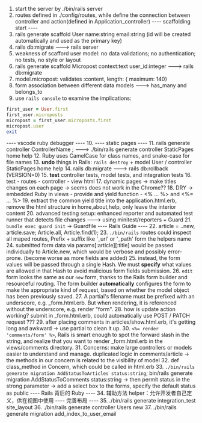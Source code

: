 
1. start the server by ./bin/rails server
2. routes defined in ./config/routes, while define the connection between controller and action(defined in Application_controller)
---- scaffolding start ----
3. rails generate scaffold User name:string email:string (id will be created automatically and used as the primary key)
4. rails db:migrate ---> rails server
5. weakness of scafford user model: no data validations; no authentication; no tests, no style or layout
6. rails generate scaffold Micropost context:text user_id:integer ---> rails db:migrate
7. model.micropost: validates :content, length: { maximum: 140}
8. form association between different data models ---> has_many and belongs_to
9. use `rails console` to examine the implications:
```Ruby
first_user = User.first
first_user.microposts
micropost = first_user.microposts.first
micropost.user
exit
```
---- vscode ruby debugger ----
10. 
---- static pages ----
11. rails generate controller ControllerName <optional action names>; ---> ./bin/rails generate controller StaticPages home help
12. Ruby uses CamelCase for class names, and snake-case for file names
13. **undo** things in Rails: `rails destroy` + model User / controller StaticPages home help
14. rails db:migrate  ---> rails db:rollback (VERSION=0)
15. **test** controller tests, model tests, and integration tests
16. test - routes - controller - view html
17. dynamic pages -> make titles changes on each page -> seems does not work in the Chrome??
18. DRY -> embedded Ruby in views - provide and yield function - <% ... %> and <%= ... %>
19. extract the common yield title into the application.html.erb, remove the html structure in home,about,help, only leave the interior content
20. advanced testing setup: enhanced reporter and automated test runner that detects file changes ---> using minitest/reporters + Guard
21. `bundle exec guard init` -> Guardfile
---- Rails Guide ----
22. article = ..new, article.save; Article.all, Article.find(1); 
23. `./bin/rails` routes could inspect all maped routes, Prefix + suffix like '_url' or '_path' form the helpers name
24. submitted form data via params[:article][:title] would be passed individually to Article.new, which would be verbose and possibly error-prone. (become worse as more fields are added)
25. instead, the form values will be passed through a single Hash. We must **specify** what values are allowed in that Hash to avoid malicious form fields submission.
26. `edit` form looks the same as our `new` form, thanks to the Rails form builder and resourceful routing. The form builder **automatically** configures the form to make the appropriate kind of request, based on whether the model object has been previously saved.
27. A partial's filename must be prefixed with an underscore, e.g. _form.html.erb. But when rendering, it is referenced without the underscore, e.g. render "form".
28. how is update action working? submit in _form.html.erb, could automatically use POST / PATCH request ??? 
29. after placing comments in articles/show.html.erb, it's getting long and awkward -> use partial to clean it up.
30. `<%= render 'comments/form' %>`, Rails is smart enough to spot the forward slash in the string, and realize that you want to render _form.html.erb in the views/comments directory.
31. Concerns: make large controllers or models easier to understand and manage. duplicated logic in comments/article -> the methods in our concern is related to the visibility of model
32. def class_method in Concern, which could be called in html.erb
33. `./bin/rails generate migration AddStatusToArticles status:string`; bin/rails generate migration AddStatusToComments status:string -> then permit status in the strong parameter -> add a select box to the forms, specify the default status as public
---- Rails 背后的 Ruby ----
34. 辅助方法 helper：允许开发者自己定义，供在视图中使用
---- 完善布局 ----
35. ./bin/rails generate integration_test site_layout
36. ./bin/rails generate controller Users new
37. ./bin/rails generate migration add_index_to_user_email